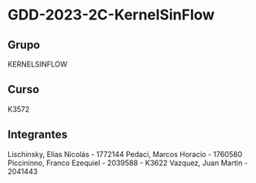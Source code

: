 # GDD-2023-2C-KernelSinFlow

## Grupo
KERNELSINFLOW

## Curso
K3572

## Integrantes
Lischinsky, Elías Nicolás - 1772144
Pedaci, Marcos Horacio - 1760580
Piccininno, Franco Ezequiel - 2039588 - K3622
Vazquez, Juan Martin - 2041443
